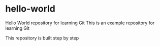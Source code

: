 # hello-world
Hello World repository for learning Git
This is an example repository for learning Git

This repository is built step by step